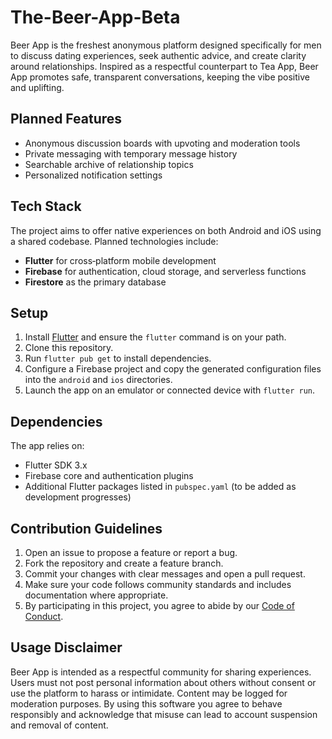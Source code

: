 # The-Beer-App-Beta
Beer App is the freshest anonymous platform designed specifically for men to discuss dating experiences, seek authentic advice, and create clarity around relationships. Inspired as a respectful counterpart to Tea App, Beer App promotes safe, transparent conversations, keeping the vibe positive and uplifting.

## Planned Features

* Anonymous discussion boards with upvoting and moderation tools
* Private messaging with temporary message history
* Searchable archive of relationship topics
* Personalized notification settings

## Tech Stack

The project aims to offer native experiences on both Android and iOS using a shared codebase. Planned technologies include:

* **Flutter** for cross‑platform mobile development
* **Firebase** for authentication, cloud storage, and serverless functions
* **Firestore** as the primary database

## Setup

1. Install [Flutter](https://docs.flutter.dev/get-started/install) and ensure the `flutter` command is on your path.
2. Clone this repository.
3. Run `flutter pub get` to install dependencies.
4. Configure a Firebase project and copy the generated configuration files into the `android` and `ios` directories.
5. Launch the app on an emulator or connected device with `flutter run`.

## Dependencies

The app relies on:

* Flutter SDK 3.x
* Firebase core and authentication plugins
* Additional Flutter packages listed in `pubspec.yaml` (to be added as development progresses)

## Contribution Guidelines

1. Open an issue to propose a feature or report a bug.
2. Fork the repository and create a feature branch.
3. Commit your changes with clear messages and open a pull request.
4. Make sure your code follows community standards and includes documentation where appropriate.
5. By participating in this project, you agree to abide by our [Code of Conduct](CODE_OF_CONDUCT.md).

## Usage Disclaimer

Beer App is intended as a respectful community for sharing experiences. Users must not post personal information about others without consent or use the platform to harass or intimidate. Content may be logged for moderation purposes. By using this software you agree to behave responsibly and acknowledge that misuse can lead to account suspension and removal of content.
